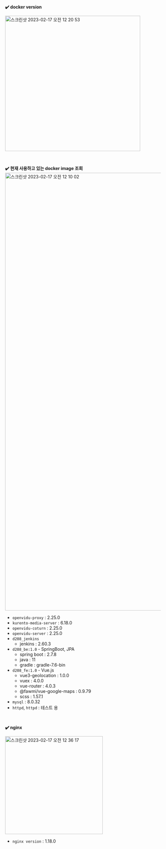 

**✔️ docker version**

<img width="437" alt="스크린샷 2023-02-17 오전 12 20 53" src="https://user-images.githubusercontent.com/72541544/219411246-99f25181-28f0-4d74-9396-36efe85de8a0.png">



&nbsp;


**✔️ 현재 사용하고 있는 docker image 조회**
<img width="1413" alt="스크린샷 2023-02-17 오전 12 10 02" src="https://user-images.githubusercontent.com/72541544/219406596-f8d8ae3b-75b6-4957-a41a-a6c0d390c3a4.png">



- `openvidu-proxy` : 2.25.0
- `kurento-media-server` : 6.18.0
- `openvidu-coturn` : 2.25.0
- `openvidu-server` : 2.25.0
- `d208_jenkins`
  - jenkins : 2.60.3
- `d208_be:1.0` - SpringBoot, JPA
  - spring boot : 2.7.8
  - java : 11
  - gradle : gradle-7.6-bin
- `d208_fe:1.0` - Vue.js
  - vue3-geolocation : 1.0.0
  - vuex : 4.0.0
  - vue-router : 4.0.3
  - @fawmi/vue-google-maps : 0.9.79
  - scss : 1.57.1
- `mysql` : 8.0.32
- `httpd`, `httpd` : 테스트 용


&nbsp;


**✔️ nginx**

<img width="316" alt="스크린샷 2023-02-17 오전 12 36 17" src="https://user-images.githubusercontent.com/72541544/219413383-55acf80f-68f4-4633-829c-253583925327.png">


- `nginx version` : 1.18.0



&nbsp;
